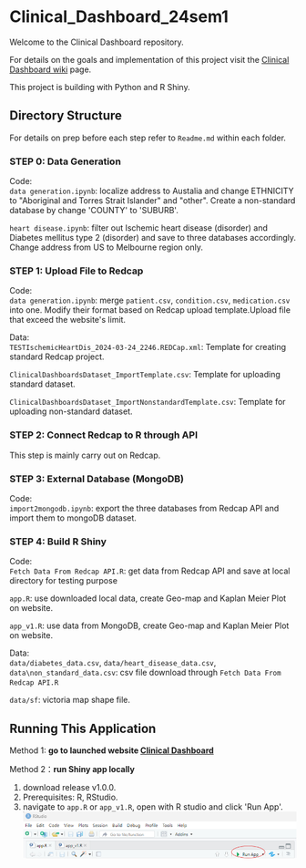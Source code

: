 # Clinical_Dashboard_24sem1
Welcome to the Clinical Dashboard repository.        

For details on the goals and implementation of this project visit the [Clinical Dashboard wiki](https://github.com/Clinical-Informatics-Collaborative/Clinical_Dashboard_24sem1/wiki "Clinical Dashboard wiki") page.       

This project is building with Python and R Shiny.

## Directory Structure
For details on prep before each step refer to `Readme.md` within each folder.       

### STEP 0: Data Generation
Code:      
   `data generation.ipynb`: localize address to Austalia and change ETHNICITY  to "Aboriginal and Torres Strait Islander" and "other". Create a non-standard database by change 'COUNTY' to 'SUBURB'.             

   `heart disease.ipynb`: filter out Ischemic heart disease (disorder) and Diabetes mellitus type 2 (disorder) and save to three databases accordingly. Change address from US to Melbourne region only. 

### STEP 1: Upload File to Redcap        
Code:      
   `data generation.ipynb`: merge `patient.csv`, `condition.csv`, `medication.csv` into one. Modify their format based on Redcap upload template.Upload file that exceed the website's limit.    

Data:      
   `TESTIschemicHeartDis_2024-03-24_2246.REDCap.xml`: Template for creating standard Redcap project.           

   `ClinicalDashboardsDataset_ImportTemplate.csv`: Template for uploading standard dataset.           

   `ClinicalDashboardsDataset_ImportNonstandardTemplate.csv`: Template for uploading non-standard dataset.        


### STEP 2: Connect Redcap to R through API
This step is mainly carry out on Redcap.

### STEP 3: External Database (MongoDB)
Code:       
   `import2mongodb.ipynb`: export the three databases from Redcap API and import them to mongoDB dataset.

### STEP 4: Build R Shiny 
Code:     
   `Fetch Data From Redcap API.R`: get data from Redcap API and save at local directory for testing purpose          

   `app.R`: use downloaded local data, create Geo-map and Kaplan Meier Plot on website.        

   `app_v1.R`: use data from MongoDB, create Geo-map and Kaplan Meier Plot on website.         

Data:      
   `data/diabetes_data.csv`, `data/heart_disease_data.csv`, `data\non_standard_data.csv`: csv file download through `Fetch Data From Redcap API.R`          

   `data/sf`: victoria map shape file.         

## Running This Application
Method 1: **go to launched website [Clinical Dashboard](http://115.146.87.171:3838/sample-apps/Clinical_Dashboard/ "Clinical Dashboard")**             

Method 2：**run Shiny app locally**        
1. download release v1.0.0.           
2. Prerequisites: R, RStudio.           
3. navigate to `app.R` or `app_v1.R`, open with R studio and click 'Run App'.          
   ![run app](https://github.com/Clinical-Informatics-Collaborative/Clinical_Dashboard_24sem1/blob/main/Picture/App.png "run app")

